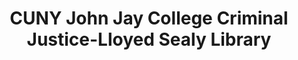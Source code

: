 ---
layout: repo
title: "CUNY John Jay College Criminal Justice-Lloyed Sealy Library"
id: 21716
permalink: repos/21716/
---